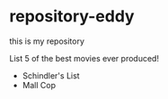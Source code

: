 # repository-eddy
this is my repository


List 5 of the best movies ever produced!

- Schindler's List
- Mall Cop